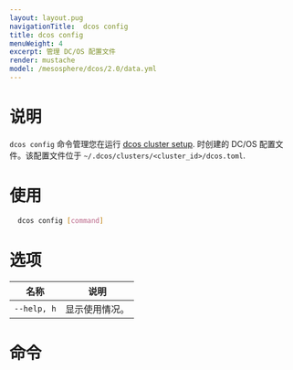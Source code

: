 ```yaml
---
layout: layout.pug
navigationTitle:  dcos config
title: dcos config
menuWeight: 4
excerpt: 管理 DC/OS 配置文件
render: mustache
model: /mesosphere/dcos/2.0/data.yml
---
```


# 说明

`dcos config` 命令管理您在运行 [dcos cluster setup](/mesosphere/dcos/cn/2.0/cli/command-reference/dcos-cluster/dcos-cluster-setup/). 时创建的 DC/OS 配置文件。该配置文件位于 `~/.dcos/clusters/<cluster_id>/dcos.toml`.

# 使用

```bash
  dcos config [command]
```

# 选项

| 名称 | 说明 |
|---------|-------------|
| `--help, h`   | 显示使用情况。|



# 命令

